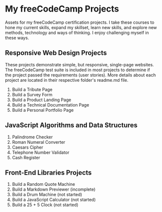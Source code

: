 # My freeCodeCamp Projects
Assets for my freeCodeCamp certification projects.
I take these courses to hone my current skills, expand my skillset, learn new skills, and explore new methods, technology and ways of thinking. I enjoy challenging myself in these ways.

## Responsive Web Design Projects
These projects demonstrate simple, but responsive, single-page websites. The freeCodeCamp test suite is included in most projects to determine if the project passed the requirements (user stories).
More details about each project are located in their respective folder's readme.md file.
1. Build a Tribute Page
2. Build a Survey Form
3. Build a Product Landing Page
4. Build a Technical Documentation Page
5. Build a Personal Portfolio Page

## JavaScript Algorithms and Data Structures
1. Palindrome Checker
2. Roman Numeral Converter
3. Caesars Cipher
4. Telephone Number Validator
5. Cash Register

## Front-End Libraries Projects
1. Build a Random Quote Machine
2. Build a Markdown Previewer (incomplete)
3. Build a Drum Machine (not started)
4. Build a JavaScript Calculator (not started)
5. Build a 25 + 5 Clock (not started)
